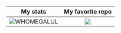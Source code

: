 
  My stats                 |  My favorite repo
:-------------------------:|:-------------------------:
![WHOMEGALUL](https://github-readme-stats.vercel.app/api?username=qvarkk&hide=issues,prs&theme=monokai&locale=ja)  |  ![](https://github-readme-stats.vercel.app/api/pin/?username=qvarkk&repo=the_path&theme=monokai&locale=ja)
